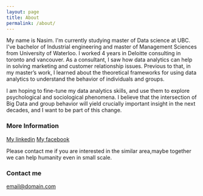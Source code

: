 ```yaml
---
layout: page
title: About
permalink: /about/
---
```


My name is Nasim. I'm currently studying master of Data science at UBC. I've bachelor of Industrial engineering and master of Management Sciences from University of Waterloo. I worked 4 years in Deloitte consulting in toronto and vancouver. As a consultant, I saw how data analytics can help in solving marketing and customer relationship issues. Previous to that, in my master’s work, I learned about the theoretical frameworks for using data analytics to understand the behavior of individuals and groups.

I am hoping to fine-tune my data analytics skills, and use them to explore psychological and sociological phenomena. I believe that the intersection of Big Data and group behavior will yield crucially important insight in the next decades, and I want to be part of this change.

### More Information

[My linkedin](https://www.linkedin.com)
[My facebook](https://www.facebook.com)

Please contact me if you are interested in the similar area,maybe together we can help humanity even in small scale.

### Contact me

[email@domain.com](mailto:nasim.taba2@gmail.com)